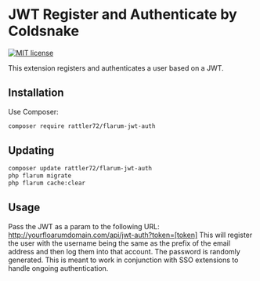 # JWT Register and Authenticate by Coldsnake

[![MIT license](https://img.shields.io/badge/license-MIT-blue.svg)](https://github.com/flagrow/impersonate/blob/master/LICENSE.md)

This extension registers and authenticates a user based on a JWT.

## Installation

Use Composer:

```bash
composer require rattler72/flarum-jwt-auth
```

## Updating

```bash
composer update rattler72/flarum-jwt-auth
php flarum migrate
php flarum cache:clear
```

## Usage

Pass the JWT as a param to the following URL: http://yourfloarumdomain.com/api/jwt-auth?token=[token]
This will register the user with the username being the same as the prefix of the email address and then log them into that account. The password is randomly generated. This is meant to work in conjunction with SSO extensions to handle ongoing authentication.
